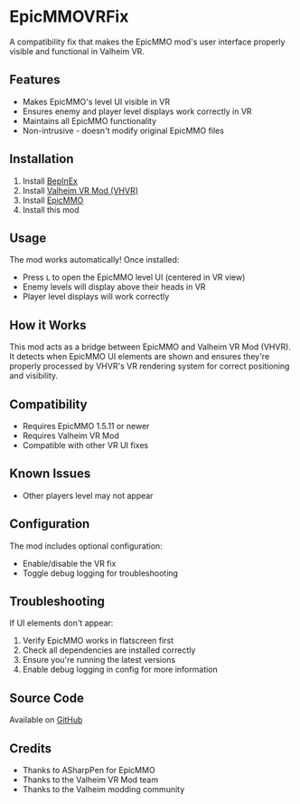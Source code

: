 # EpicMMOVRFix

A compatibility fix that makes the EpicMMO mod's user interface properly visible and functional in Valheim VR.

## Features

- Makes EpicMMO's level UI visible in VR
- Ensures enemy and player level displays work correctly in VR
- Maintains all EpicMMO functionality
- Non-intrusive - doesn't modify original EpicMMO files

## Installation

1. Install [BepInEx](https://valheim.thunderstore.io/package/denikson/BepInExPack_Valheim/)
2. Install [Valheim VR Mod (VHVR)](https://valheim.thunderstore.io/package/ValheimVRMod/ValheimVRMod/)
3. Install [EpicMMO](https://valheim.thunderstore.io/package/ASharpPen/EpicMMOSystem/)
4. Install this mod

## Usage

The mod works automatically! Once installed:
- Press `L` to open the EpicMMO level UI (centered in VR view)
- Enemy levels will display above their heads in VR
- Player level displays will work correctly

## How it Works

This mod acts as a bridge between EpicMMO and Valheim VR Mod (VHVR). It detects when EpicMMO UI elements are shown and ensures they're properly processed by VHVR's VR rendering system for correct positioning and visibility.

## Compatibility

- Requires EpicMMO 1.5.11 or newer
- Requires Valheim VR Mod
- Compatible with other VR UI fixes

## Known Issues
- Other players level may not appear

## Configuration

The mod includes optional configuration:
- Enable/disable the VR fix
- Toggle debug logging for troubleshooting

## Troubleshooting

If UI elements don't appear:
1. Verify EpicMMO works in flatscreen first
2. Check all dependencies are installed correctly
3. Ensure you're running the latest versions
4. Enable debug logging in config for more information

## Source Code

Available on [GitHub](https://github.com/geekstreetstudios/EpicMMOVRFix)

## Credits

- Thanks to ASharpPen for EpicMMO
- Thanks to the Valheim VR Mod team
- Thanks to the Valheim modding community

